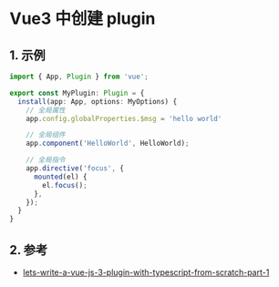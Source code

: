 <!--#region
@author 吴钦飞
@email wuqinfei@qq.com
@create date 2023-10-10 15:44:13
@modify date 2024-04-24 09:27:43
@desc [description]
#endregion-->

# Vue3 中创建 plugin

## 1. 示例

```ts
import { App, Plugin } from 'vue';

export const MyPlugin: Plugin = {
  install(app: App, options: MyOptions) {
    // 全局属性
    app.config.globalProperties.$msg = 'hello world'

    // 全局组件
    app.component('HelloWorld', HelloWorld);

    // 全局指令
    app.directive('focus', {
      mounted(el) {
        el.focus();
      },
    });
  }
}
```

## 2. 参考

* [lets-write-a-vue-js-3-plugin-with-typescript-from-scratch-part-1](https://q-now.de/2021/10/lets-write-a-vue-js-3-plugin-with-typescript-from-scratch-part-1/)